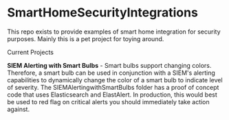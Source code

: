# SmartHomeSecurityIntegrations

This repo exists to provide examples of smart home integration for security purposes. Mainly this is a pet project for toying around.

Current Projects

**SIEM Alerting with Smart Bulbs** - Smart bulbs support changing colors. Therefore, a smart bulb can be used in conjunction with a SIEM's alerting capabilities to dynamically change the color of a smart bulb to indicate level of severity. The SIEMAlertingwithSmartBulbs folder has a proof of concept code that uses Elasticsearch and ElastAlert. In production, this would best be used to red flag on critical alerts you should immediately take action against.
